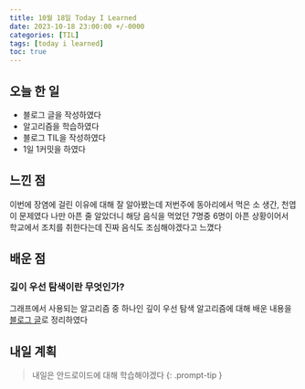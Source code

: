 ```yaml
---
title: 10월 18일 Today I Learned
date: 2023-10-18 23:00:00 +/-0000
categories: [TIL]
tags: [today i learned]
toc: true
---
```


## 오늘 한 일

* 블로그 글을 작성하였다
* 알고리즘을 학습하였다
* 블로그 TIL을 작성하였다
* 1일 1커밋을 하였다

## 느낀 점

이번에 장염에 걸린 이유에 대해 잘 알아봤는데 저번주에 동아리에서 먹은 소 생간, 천엽이 문제였다 나만 아픈 줄 알았더니 해당 음식을 먹었던 7명중 6명이 아픈 상황이어서 학교에서 조치를 취한다는데 진짜 음식도 조심해야겠다고 느꼈다

## 배운 점

### 깊이 우선 탐색이란 무엇인가?

그래프에서 사용되는 알고리즘 중 하나인 깊이 우선 탐색 알고리즘에 대해 배운 내용을 [블로그 글](https://jangwoojun.github.io/posts/%EA%B9%8A%EC%9D%B4-%EC%9A%B0%EC%84%A0-%ED%83%90%EC%83%89-%EC%95%8C%EA%B3%A0%EB%A6%AC%EC%A6%98%EC%9D%B4%EB%9E%80/)로 정리하였다

## 내일 계획

> 내일은 안드로이드에 대해 학습해야겠다
{: .prompt-tip }

